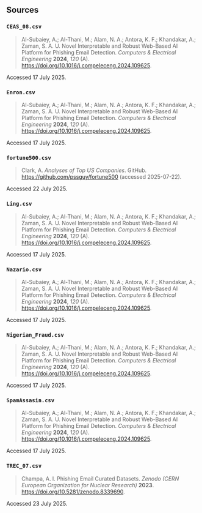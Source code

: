 ## Sources

### `CEAS_08.csv`

> Al-Subaiey, A.; Al-Thani, M.; Alam, N. A.; Antora, K. F.; Khandakar, A.; Zaman, S. A. U. Novel Interpretable and Robust Web-Based AI Platform for Phishing Email Detection. _Computers & Electrical Engineering_ **2024**, _120_ (A). https://doi.org/10.1016/j.compeleceng.2024.109625.

Accessed 17 July 2025.

### `Enron.csv`

> Al-Subaiey, A.; Al-Thani, M.; Alam, N. A.; Antora, K. F.; Khandakar, A.; Zaman, S. A. U. Novel Interpretable and Robust Web-Based AI Platform for Phishing Email Detection. _Computers & Electrical Engineering_ **2024**, _120_ (A). https://doi.org/10.1016/j.compeleceng.2024.109625.

Accessed 17 July 2025.

### `fortune500.csv`

> Clark, A. *Analyses of Top US Companies*. GitHub. https://github.com/pssguy/fortune500 (accessed 2025-07-22).

Accessed 22 July 2025.

### `Ling.csv`

> Al-Subaiey, A.; Al-Thani, M.; Alam, N. A.; Antora, K. F.; Khandakar, A.; Zaman, S. A. U. Novel Interpretable and Robust Web-Based AI Platform for Phishing Email Detection. _Computers & Electrical Engineering_ **2024**, _120_ (A). https://doi.org/10.1016/j.compeleceng.2024.109625.

Accessed 17 July 2025.

### `Nazario.csv`

> Al-Subaiey, A.; Al-Thani, M.; Alam, N. A.; Antora, K. F.; Khandakar, A.; Zaman, S. A. U. Novel Interpretable and Robust Web-Based AI Platform for Phishing Email Detection. _Computers & Electrical Engineering_ **2024**, _120_ (A). https://doi.org/10.1016/j.compeleceng.2024.109625.

Accessed 17 July 2025.

### `Nigerian_Fraud.csv`

> Al-Subaiey, A.; Al-Thani, M.; Alam, N. A.; Antora, K. F.; Khandakar, A.; Zaman, S. A. U. Novel Interpretable and Robust Web-Based AI Platform for Phishing Email Detection. _Computers & Electrical Engineering_ **2024**, _120_ (A). https://doi.org/10.1016/j.compeleceng.2024.109625.

Accessed 17 July 2025.

### `SpamAssasin.csv`

> Al-Subaiey, A.; Al-Thani, M.; Alam, N. A.; Antora, K. F.; Khandakar, A.; Zaman, S. A. U. Novel Interpretable and Robust Web-Based AI Platform for Phishing Email Detection. _Computers & Electrical Engineering_ **2024**, _120_ (A). https://doi.org/10.1016/j.compeleceng.2024.109625.

Accessed 17 July 2025.

### `TREC_07.csv`

> Champa, A. I. Phishing Email Curated Datasets. *Zenodo (CERN European Organization for Nuclear Research)* **2023**. https://doi.org/10.5281/zenodo.8339690.

Accessed 23 July 2025.
